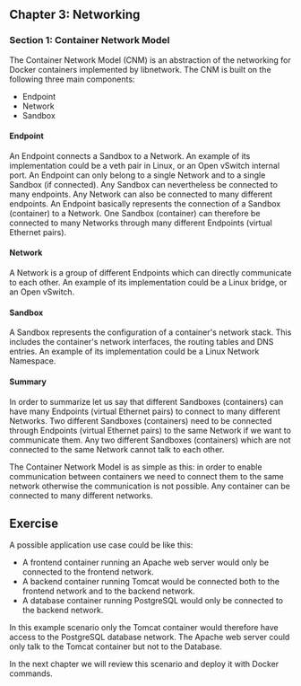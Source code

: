 ## Chapter 3: Networking

### Section 1: Container Network Model

The Container Network Model (CNM) is an abstraction of the networking for Docker containers implemented by libnetwork.
The CNM is built on the following three main components: 
- Endpoint
- Network
- Sandbox

#### Endpoint
An Endpoint connects a Sandbox to a Network.
An example of its implementation could be a veth pair in Linux, or an Open vSwitch internal port.
An Endpoint can only belong to a single Network and to a single Sandbox (if connected).
Any Sandbox can nevertheless be connected to many endpoints.
Any Network can also be connected to many different endpoints.
An Endpoint basically represents the connection of a Sandbox (container) to a Network.
One Sandbox (container) can therefore be connected to many Networks through many different Endpoints (virtual Ethernet pairs).

#### Network
A Network is a group of different Endpoints which can directly communicate to each other.
An example of its implementation could be a Linux bridge, or an Open vSwitch.

#### Sandbox
A Sandbox represents the configuration of a container's network stack.
This includes the container's network interfaces, the routing tables and DNS entries.
An example of its implementation could be a Linux Network Namespace.

#### Summary
In order to summarize let us say that different Sandboxes (containers) can have many Endpoints (virtual Ethernet pairs) to connect to many different Networks.
Two different Sandboxes (containers) need to be connected through Endpoints (virtual Ethernet pairs) to the same Network if we want to communicate them.
Any two different Sandboxes (containers) which are not connected to the same Network cannot talk to each other.

The Container Network Model is as simple as this: in order to enable communication between containers we need to connect them to the same network otherwise the communication is not possible. Any container can be connected to many different networks.

## Exercise

A possible application use case could be like this:
- A frontend container running an Apache web server would only be connected to the frontend network.
- A backend container running Tomcat would be connected both to the frontend network and to the backend network.
- A database container running PostgreSQL would only be connected to the backend network.

In this example scenario only the Tomcat container would therefore have access to the PostgreSQL database network. 
The Apache web server could only talk to the Tomcat container but not to the Database.

In the next chapter we will review this scenario and deploy it with Docker commands.
